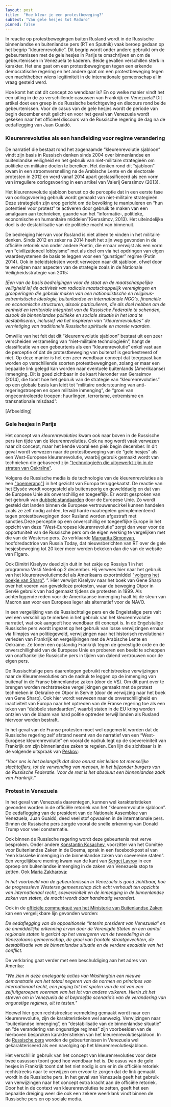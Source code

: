 ```yaml
---
layout: post
title:  "Hoe kleur je een protestbeweging?"
subtext: "Van gele hesjes tot Maduro"
pinned: false
---
```


In reactie op protestbewegingen buiten Rusland wordt in de Russische binnenlandse en buitenlandse pers (RT en Sputnik) vaak beroep gedaan op het begrip “kleurenrevolutie”. Dit begrip wordt onder andere gebruikt om de gebeurtenissen met de gele hesjes in Parijs te omschrijven en om de gebeurtenissen in Venezuela te kaderen. Beide gevallen verschillen sterk in karakter. Het ene gaat om een protestbewegingen tegen een erkende democratische regering en het andere gaat om een protestbeweging tegen een machthebber wiens legitimiteit in de internationale gemeenschap al in vraag gesteld werd.

Hoe komt het dat dit concept zo wendbaar is? En op welke manier vindt het een uiting in de zo verschillende casussen van Frankrijk en Venezuela? Dit artikel doet een greep in de Russische berichtgeving en discours rond beide gebeurtenissen. Voor de casus van de gele hesjes wordt de periode van begin december eruit gelicht en voor het geval van Venezuela wordt gekeken naar het officieel discours van de Russische regering de dag na de eedaflegging van Juan Guaidó.

### Kleurenrevoluties als een handleiding voor regime verandering

De narratief die bestaat rond het zogenaamde “kleurenrevolutie sjabloon” vindt zijn basis in Russisch denken sinds 2004 over binnenlandse en buitenlandse veiligheid en het gebruik van niet-militaire strategieën om politieke en militaire doelen te bereiken. Het denken rond dit “sjabloon” kwam in een stroomversnelling na de Arabische Lente en de electorale protesten in 2012 en werd vanaf 2014 apart geclassificeerd als een vorm van irreguliere oorlogsvoering in een artikel van Valerij Gerasimov (2013). 

Het kleurenrevolutie sjabloon berust op de perceptie dat in een eerste fase van oorlogsvoering gebruik wordt gemaakt van niet-militaire strategieën. Deze strategieën zijn erop gericht om de bevolking te manipuleren en “hun potentieel voor protest” te activeren door gebruik te maken van een amalgaam aan technieken, gaande van het “informatie-, politieke, economische en humanitaire middelen”(Gerasimov, 2013). Het uiteindelijke doel is de destabilisatie van de politieke macht van binnenuit.

De bedreiging hiervan voor Rusland is niet alleen te vinden in het militaire denken. Sinds 2012 en zeker na 2014 heeft het zijn weg gevonden in de officiële retoriek van onder andere Poetin, die ernaar verwijst als een vorm van “civilizationeel lobbyisme” met als doel om via het opdringen van eigen waardesystemen de basis te leggen voor een “gunstiger” regime (Putin 2014). Ook in beleidsteksten wordt verwezen naar dit sjabloon, ofwel door te verwijzen naar aspecten van de strategie zoals in de Nationale Veiligheidsstrategie van 2015:

*[Een van de basis bedreigingen voor de staat en de maatschappelijke veiligheid is] de activiteit van radicale maatschappelijk verenigingen en groeperingen die gebruik maken van een nationalistische en religieus-extremistische ideologie, buitenlandse en internationale NGO’s, financiële en economische structuren, alsook particulieren, die als doel hebben om de eenheid en territoriale integriteit van de Russische Federatie te schenden, alsook de binnenlandse politieke en sociale situatie in het land te destabiliseren, inclusief via het inspireren van “kleurenrevoluties” de vernietiging van traditionele Russische spirituele en morele waarden.*

Omwille van het feit dat dit “kleurenrevolutie sjabloon” bestaat uit een zeer verscheiden verzameling van “niet-militaire technologieën”, hangt de classificatie van een gebeurtenis als een “kleurenrevolutie” enkel vast aan de perceptie of dat de protestbeweging van buitenaf is georkestreerd of niet. Op deze manier is het een zeer wendbaar concept dat toegepast kan worden op verschillende soorten protestbewegingen, zolang er maar een bepaalde link gelegd kan worden naar eventuele buitenlands (Amerikaanse) inmenging. Dit is goed zichtbaar in de kaart hieronder van Gerasimov (2014), die toont hoe het gebruik van de strategie van “kleurenrevoluties” op een globale basis kan leidt tot “militaire ondersteuning van anti-regeringstroepen en open militaire inmenging”, de “groei van ongecontroleerde troepen: huurlingen, terrorisme, extremisme en transnationale misdaad”:

[Afbeelding]

### Gele hesjes in Parijs

Het concept van *kleurenrevoluties* kwam ook naar boven in de Russische pers ten tijde van de kleurenrevoluties. Ook nu nog wordt vaak verwezen naar dit concept, maar het kende vooral een piek begin december. In dit geval wordt verwezen naar de protestbeweging van de “gele hesjes” als een West-Europese kleurenrevolutie, waarbij gebruik gemaakt wordt van technieken die gebaseerd zijn ["technologieën die uitgewerkt zijn in de straten van Oekraïne"](https://rg.ru/2018/12/03/ssha-oprobuiut-vo-francii-tehnologii-cvetnyh-revoliucij.html).

Volgens de Russische media is de technologie van de kleurenrevoluties als een ["boemerang"](https://www.youtube.com/watch?time_continue=325&v=v3bOB43_gI0)] in het gezicht van Europa teruggekaatst. De reactie van het Elysée wordt voorgesteld als buitensporig en gewelddadig en dat van de Europese Unie als onverschillig en toegeeflijk. Er wordt gesproken van het gebruik van [dubbele standaarden](https://radiovesti.ru/brand/61016/episode/2013875/) door de Europese Unie. Zo wordt gesteld dat landen binnen de Europese vertrouwenscirkel kunnen handelen zoals ze zelf nodig achten, terwijl harde maatregelen geïmplementeerd tegen protestbewegingen door Rusland worden afgestraft met sancties.Deze perceptie op een onverschillig en toegeeflijke Europe in het opzicht van deze “West-Europese kleurenrevolutie” zorgt dan weer voor de opportuniteit van de Russische pers om de eigen werking te vergelijken met die van de Westerse pers. Zo verklaarde [Margarita Simonyan](https://vz.ru/news/2018/12/9/954460.html), hoofdredactrice van Russia Today, dat nieuwsberichten van RT over de gele hesjesbeweging tot 20 keer meer werden bekeken dan die van de website van Figaro.

Ook Dimitri Kiselyov deed zijn duit in het zakje op Rossiya 1 in het programma Vesti Nedeli op 2 december. Hij verwees hier naar het gebruik van het kleurenrevolutiemodel als Amerikaans exportmiddel ["volgens het boekje van Sharp"](https://www.vesti.ru/doc.html?id=3090049#).  ”. Hier verwijst Kiselyov naar het boek van Gene Sharp  over het voeren van geweldloze protesten, waar de beweging Otpor in Servië gebruik van had gemaakt tijdens de protesten in 1999. Als achterliggende reden voor de Amerikaanse inmenging haalt hij de steun van Macron aan voor een Europees leger als alternatief voor de NAVO.

In een vergelijking van de Russischtalige pers en de Engelstalige pers valt wel een verschil op te merken in het gebruik van het kleurenrevolutie narratief, wat ook aangeeft hoe wendbaar dit concept is. In de Engelstalige Russische pers wordt ingezet op het gebruik van losse verwijzingen ernaar via filmpjes van politiegeweld, verwijzingen naar het historisch revolutionair verleden van Frankrijk en vergelijkingen met de Arabische Lente en Oekraïne. Ze tonen een opstandig Frankrijk tegen de gevestigde orde en de onverschilligheid van de Europese Unie en proberen een beeld te scheppen van onafhankelijke Russische pers in tijden van dalend vertrouwen voor de eigen pers.

De Russischtalige pers daarentegen gebruikt rechtstreekse verwijzingen naar de Kleurenrevoluties om de nadruk te leggen op de inmenging van buitenaf in de Franse binnenlandse zaken (door de VS). Om dit punt over te brengen worden rechtstreekse vergelijkingen gemaakt met de protest technieken in Oekraïne en Otpor in Servië (door de verwijzing naar het boek van Gene Sharp). Ook hier wordt verwezen naar de onverschilligheid en inactiviteit van Europa naar het optreden van de Franse regering toe als een teken van “dubbele standaarden”, waarbij staten in de EU kring worden ontzien van de blaam van hard politie optreden terwijl landen als Rusland hiervoor worden bestraft.

In het geval van de Franse protesten moet wel opgemerkt worden dat de Russische regering zelf afstand neemt van de narratief van een “West-Europese kleurenrevolutie” en vooral de nadruk legt op de soevereiniteit van Frankrijk om zijn binnenlandse zaken te regelen. Een lijn die zichtbaar is in de volgende uitspraak van [Peskov](https://iz.ru/819782/2018-12-04/peskov-ne-uvidel-vo-frantcuzskikh-protestakh-vliianie-ssha):

*“Voor ons is het belangrijk dat deze onrust niet leiden tot menselijke slachtoffers, tot de verwonding van mensen, in het bijzonder burgers van de Russische Federatie. Voor de rest is het absoluut een binnenlandse zaak van Frankrijk.”*

### Protest in Venezuela

In het geval van Venezuela daarentegen, kunnen wel karakteristieken gevonden worden in de officiële retoriek van het “kleurenrevolutie sjabloon”. De eedaflegging van de president van de Nationale Assemblee van Venezuela, Juan Guaidó, deed veel stof opwaaien in de internationale pers. Binnen de Russische pers zorgde vooral de snelle erkenning van Donald Trump voor veel consternatie.

Ook binnen de Russische regering wordt deze gebeurtenis met verve besproken. Onder andere [Konstantin Kosachev](https://rg.ru/2019/01/24/kosachev-sobytiia-v-venesuele-imeiut-polnocennye-priznaki-gosperevorota.html), voorzitter van het Comitée voor Buitenlandse Zaken in de Doema, sprak in een facebookpost al van “een klassieke inmenging in de binnenlandse zaken van soevereine staten". Een vergelijkbare mening kwam van de kant van [Sergej Lavrov](https://rg.ru/2019/01/24/lavrov-prizval-otkazatsia-ot-vmeshatelstva-v-situaciiu-v-venesuele.html) in een oproep om buitenlandse inmenging in de zaken van Venezuela stop te zetten. Ook [Maria Zakharova](https://eadaily.com/ru/news/2019/01/24/zaharova-o-sobytiyah-v-venesuele-ruchnoy-rezhim-smeny-vlasti?utm_source=smi2&utm_term=58f2f45e-1463-4a3b-98b9-a9e8b6ed8f66&utm_content=89112):

*In het voorbeeld van de gebeurtenissen in Venezuela is goed zichtbaar, hoe de progressieve Westerse gemeenschap zich echt verhoudt ten opzichte van internationaal recht, soevereiniteit en de inmenging in de binnenlandse zaken van staten, de macht wordt daar handmatig verandert.*

Ook in de [officiële communiqué van het Ministerie van Buitenlandse Zaken](http://www.mid.ru/search?p_p_id=3&p_p_lifecycle=0&p_p_state=maximized&p_p_mode=view&_3_struts_action=%2Fsearch%2Fsearch#) kan een vergelijkbare lijn gevonden worden:

*De eedaflegging van de oppositionele “interim president van Venezuela” en de onmiddellijke erkenning ervan door de Verenigde Staten en een aantal regionale staten is gericht op het verergeren van de tweedeling in de Venezolaans gemeenschap, de groei van frontale straatgevechten, de destabilisatie van de binnenlandse situatie en de verdere escalatie van het conflict.*

De verklaring gaat verder met een beschuldiging aan het adres van Amerika:

*“We zien in deze onelegante acties van Washington een nieuwe demonstratie van het totaal negeren van de normen en principes van internationaal recht, een poging tot het spelen van de rol van een zelfuitgeroepen voerman van het lot van andere volkeren. Hierin zit het streven om in Venezuela de al beproefde scenario’s van de verandering van ongunstige regimes, uit te testen."*

Hoewel hier geen rechtstreekse vermelding gemaakt wordt naar een kleurenrevolutie, zijn de karakteristieken wel aanwezig. Verwijzingen naar “buitenlandse inmenging”, en “destabilisatie van de binnenlandse situatie” en “de verandering van ongunstige regimes” zijn voorbeelden van de hierboven besproken karakteristieken van het kleurenrevolutiesjabloon. In de [Russische pers](https://iz.ru/837336/nataliia-portiakova/podem-s-perevorotom-kak-u-venesuely-poiavilsia-eshche-odin-prezident) worden de gebeurtenissen in Venezuela wel gekarakteriseerd als een navolging op het kleurenrevolutiesjabloon.

Het verschil in gebruik van het concept van kleurenrevoluties voor deze twee casussen toont goed hoe wendbaar het is. De casus van de gele hesjes in Frankrijk toont dat het niet nodig is om er in de officiële retoriek rechtstreeks naar te verwijzen om ervoor te zorgen dat de link gemaakt wordt in de Russische pers. In het geval van Venezuela geeft het gebruik van verwijzingen naar het concept extra kracht aan de officiële retoriek. Door het in de context van kleurenrevoluties te zetten, geeft het een bepaalde dreiging weer die ook een zekere weerklank vindt binnen de Russische pers en op sociale media.
